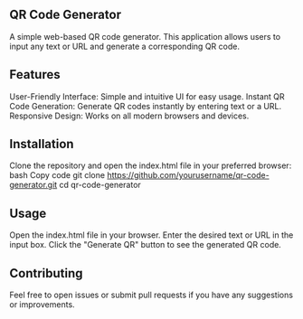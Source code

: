 ## QR Code Generator

A simple web-based QR code generator. This application allows users to input any text or URL and generate a corresponding QR code.

## Features
User-Friendly Interface: Simple and intuitive UI for easy usage.
Instant QR Code Generation: Generate QR codes instantly by entering text or a URL.
Responsive Design: Works on all modern browsers and devices.

## Installation
Clone the repository and open the index.html file in your preferred browser:
bash
Copy code
git clone https://github.com/yourusername/qr-code-generator.git
cd qr-code-generator

## Usage
Open the index.html file in your browser.
Enter the desired text or URL in the input box.
Click the "Generate QR" button to see the generated QR code.

## Contributing
Feel free to open issues or submit pull requests if you have any suggestions or improvements.

